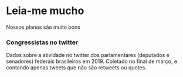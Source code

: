 # Leia-me mucho

Nossos planos são muito bons


### Congressistas no twitter

Dados sobre a atividade no twitter dos parlamentares (deputados e senadores) federais brasileiros em 2019. Coletado no final de março, e contando apenas tweets que não são retweets ou quotes. 